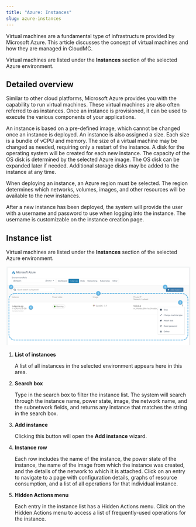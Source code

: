 ```yaml
---
title: "Azure: Instances"
slug: azure-instances
---
```



Virtual machines are a fundamental type of infrastructure provided by Microsoft Azure. This article discusses the concept of virtual machines and how they are managed in CloudMC.

Virtual machines are listed under the **Instances** section of the selected Azure environment.

## Detailed overview

Similar to other cloud platforms, Microsoft Azure provides you with the capability to run virtual machines. These virtual machines are also often referred to as instances. Once an instance is provisioned, it can be used to execute the various components of your applications.

An instance is based on a pre-defined image, which cannot be changed once an instance is deployed. An instance is also assigned a size. Each size is a bundle of vCPU and memory. The size of a virtual machine may be changed as needed, requiring only a restart of the instance. A disk for the operating system will be created for each new instance. The capacity of the OS disk is determined by the selected Azure image. The OS disk can be expanded later if needed. Additional storage disks may be added to the instance at any time.

When deploying an instance, an Azure region must be selected. The region determines which networks, volumes, images, and other resources will be available to the new instances.

After a new instance has been deployed, the system will provide the user with a username and password to use when logging into the instance. The username is customizable on the instance creation page.

## Instance list

Virtual machines are listed under the **Instances** section of the selected Azure environment.

![A screenshot of the Azure Instances page, with numbered dots indicating features of interest](/assets/azure-instances-numdot.png)

1.  **List of instances**

    A list of all instances in the selected environment appears here in this area.

2.  **Search box**

    Type in the search box to filter the instance list. The system will search through the instance name, power state, image, the network name, and the subnetwork fields, and returns any instance that matches the string in the search box.

3.  **Add instance**

    Clicking this button will open the **Add instance** wizard.

4.  **Instance row**

    Each row includes the name of the instance, the power state of the instance, the name of the image from which the instance was created, and the details of the network to which it is attached. Click on an entry to navigate to a page with configuration details, graphs of resource consumption, and a list of all operations for that individual instance.

5.  **Hidden Actions menu**

    Each entry in the instance list has a Hidden Actions menu. Click on the Hidden Actions menu to access a list of frequently-used operations for the instance.


